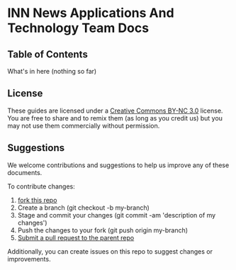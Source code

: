 # INN News Applications And Technology Team Docs

## Table of Contents

What's in here (nothing so far)

## License

These guides are licensed under a [Creative Commons BY-NC 3.0](http://creativecommons.org/licenses/by-nc/3.0/) license. You are free to share and to remix them (as long as you credit us) but you may not use them commercially without permission.

## Suggestions

We welcome contributions and suggestions to help us improve any of these documents. 

To contribute changes:

1) [fork this repo](https://help.github.com/articles/fork-a-repo)
2) Create a branch (git checkout -b my-branch)
3) Stage and commit your changes (git commit -am 'description of my changes')
4) Push the changes to your fork (git push origin my-branch)
5) [Submit a pull request to the parent repo](https://help.github.com/articles/creating-a-pull-request)

Additionally, you can create issues on this repo to suggest changes or improvements.